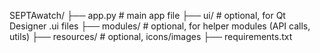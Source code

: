 SEPTAwatch/
├── app.py          # main app file
├── ui/             # optional, for Qt Designer .ui files
├── modules/        # optional, for helper modules (API calls, utils)
├── resources/      # optional, icons/images
├── requirements.txt
